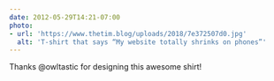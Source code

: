 ```yaml
---
date: 2012-05-29T14:21-07:00
photo:
- url: 'https://www.thetim.blog/uploads/2018/7e372507d0.jpg'
  alt: 'T-shirt that says “My website totally shrinks on phones”'
---
```

Thanks @owltastic for designing this awesome shirt!
